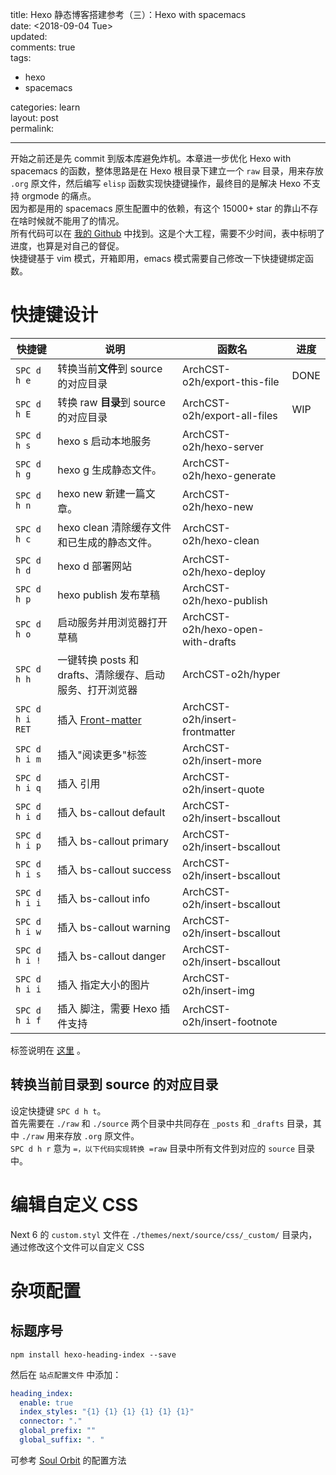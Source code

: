 title: Hexo 静态博客搭建参考（三）：Hexo with spacemacs  
date: <span class="timestamp-wrapper"><span class="timestamp">&lt;2018-09-04 Tue&gt;</span></span>  
updated:  
comments: true  
tags:  

-   hexo
-   spacemacs

categories: learn  
layout: post  
permalink:  

---

开始之前还是先 commit 到版本库避免炸机。本章进一步优化 Hexo with spacemacs 的函数，整体思路是在 Hexo 根目录下建立一个 `raw` 目录，用来存放 `.org` 原文件，然后编写 `elisp` 函数实现快捷键操作，最终目的是解决 Hexo 不支持 orgmode 的痛点。  
因为都是用的 spacemacs 原生配置中的依赖，有这个 15000+ star 的靠山不存在啥时候就不能用了的情况。  
所有代码可以在 [我的 Github](https://github.com/ArchCST/spacemacs) 中找到。这是个大工程，需要不少时间，表中标明了进度，也算是对自己的督促。  
快捷键基于 vim 模式，开箱即用，emacs 模式需要自己修改一下快捷键绑定函数。  

<!-- more -->

# 快捷键设计

| 快捷键          | 说明                                                       | 函数名                            | 进度 |
|--------------- |---------------------------------------------------------- |--------------------------------- |---- |
| `SPC d h e`     | 转换当前**文件**到 source 的对应目录                       | ArchCST-o2h/export-this-file      | DONE |
| `SPC d h E`     | 转换 raw **目录**到 source 的对应目录                      | ArchCST-o2h/export-all-files      | WIP  |
| `SPC d h s`     | hexo s 启动本地服务                                        | ArchCST-o2h/hexo-server           |      |
| `SPC d h g`     | hexo g 生成静态文件。                                      | ArchCST-o2h/hexo-generate         |      |
| `SPC d h n`     | hexo new 新建一篇文章。                                    | ArchCST-o2h/hexo-new              |      |
| `SPC d h c`     | hexo clean 清除缓存文件和已生成的静态文件。                | ArchCST-o2h/hexo-clean            |      |
| `SPC d h d`     | hexo d 部署网站                                            | ArchCST-o2h/hexo-deploy           |      |
| `SPC d h p`     | hexo publish 发布草稿                                      | ArchCST-o2h/hexo-publish          |      |
| `SPC d h o`     | 启动服务并用浏览器打开草稿                                 | ArchCST-o2h/hexo-open-with-drafts |      |
| `SPC d h h`     | 一键转换 posts 和 drafts、清除缓存、启动服务、打开浏览器   | ArchCST-o2h/hyper                 |      |
| `SPC d h i RET` | 插入 [Front-matter](https:--hexo.io-zh-cn-docs-front-matter) | ArchCST-o2h/insert-frontmatter    |      |
| `SPC d h i m`   | 插入"阅读更多"标签                                         | ArchCST-o2h/insert-more           |      |
| `SPC d h i q`   | 插入 引用                                                  | ArchCST-o2h/insert-quote          |      |
| `SPC d h i d`   | 插入 bs-callout default                                    | ArchCST-o2h/insert-bscallout      |      |
| `SPC d h i p`   | 插入 bs-callout primary                                    | ArchCST-o2h/insert-bscallout      |      |
| `SPC d h i s`   | 插入 bs-callout success                                    | ArchCST-o2h/insert-bscallout      |      |
| `SPC d h i i`   | 插入 bs-callout info                                       | ArchCST-o2h/insert-bscallout      |      |
| `SPC d h i w`   | 插入 bs-callout warning                                    | ArchCST-o2h/insert-bscallout      |      |
| `SPC d h i !`   | 插入 bs-callout danger                                     | ArchCST-o2h/insert-bscallout      |      |
| `SPC d h i i`   | 插入 指定大小的图片                                        | ArchCST-o2h/insert-img            |      |
| `SPC d h i f`   | 插入 脚注，需要 Hexo 插件支持                              | ArchCST-o2h/insert-footnote       |      |

标签说明在 [这里](https://hexo.io/zh-cn/docs/tag-plugins#%E5%8F%8D%E5%BC%95%E5%8F%B7%E4%BB%A3%E7%A0%81%E5%9D%97) 。  

## 转换当前目录到 source 的对应目录

设定快捷键 `SPC d h t`。  
首先需要在 `./raw` 和 `./source` 两个目录中共同存在 `_posts` 和 `_drafts` 目录，其中 `./raw` 用来存放 `.org` 原文件。  
`SPC d h r` 意为 `=，以下代码实现转换 =raw` 目录中所有文件到对应的 `source` 目录中。  

# 编辑自定义 CSS

Next 6 的 `custom.styl` 文件在 `./themes/next/source/css/_custom/` 目录内，通过修改这个文件可以自定义 CSS  

# 杂项配置

## 标题序号

```shell
npm install hexo-heading-index --save
```

然后在 `站点配置文件` 中添加：  

```yaml
heading_index:
  enable: true
  index_styles: "{1} {1} {1} {1} {1} {1}"
  connector: "."
  global_prefix: ""
  global_suffix: ". "
```

可参考 [Soul Orbit](http://r12f.com/posts/adding-index-to-your-headings-with-hexo-heading-index/) 的配置方法  
